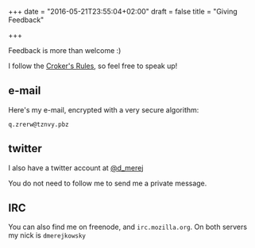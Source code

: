 +++
date = "2016-05-21T23:55:04+02:00"
draft = false
title = "Giving Feedback"

+++

Feedback is more than welcome :)

I follow the [Croker's Rules](http://sl4.org/crocker.html), so feel free to
speak up!

## e-mail


Here's my e-mail, encrypted with a very secure algorithm:

```text
q.zrerw@tznvy.pbz
```


## twitter

I also have a twitter account at [@d_merej](https://twitter.com/d_merej)

<div class="note">
You do not need to follow me to send me a private
message.
</div>

## IRC

You can also find me on freenode, and `irc.mozilla.org`.
On both servers my nick is `dmerejkowsky`
